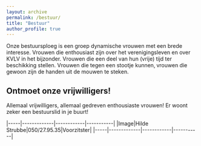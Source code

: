 ```yaml
---
layout: archive
permalink: /bestuur/
title: "Bestuur"
author_profile: true
---
```


Onze bestuursploeg is een groep dynamische vrouwen met een brede interesse. Vrouwen die enthousiast zijn over het verenigingsleven en over KVLV in het bijzonder. Vrouwen die een deel van hun (vrije) tijd ter beschikking stellen. Vrouwen die tegen een stootje kunnen‚ vrouwen die gewoon zijn de handen uit de mouwen te steken.

## Ontmoet onze vrijwilligers!

Allemaal vrijwilligers, allemaal gedreven enthousiaste vrouwen!
Er woont zeker een bestuurslid in je buurt!

|-----|-------------|------------|-----------|
|Image|Hilde Strubbe|050/27.95.35|Voorzitster|
|-----|-------------|------------|-----------|